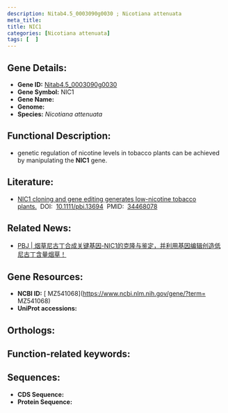 ```yaml
---
description: Nitab4.5_0003090g0030 ; Nicotiana attenuata
meta_title:
title: NIC1
categories: [Nicotiana attenuata]
tags: [  ]
---
```


## Gene Details:
- **Gene ID:**	[Nitab4.5_0003090g0030]()
- **Gene Symbol:** NIC1
- **Gene Name:** 
- **Genome:** []()
- **Species:** *Nicotiana attenuata*

## Functional Description:
   - genetic regulation of nicotine levels in tobacco plants can be achieved by manipulating the **NIC1** gene.

## Literature:
   - [NIC1 cloning and gene editing generates low-nicotine tobacco plants.]( https://onlinelibrary.wiley.com/doi/10.1111/pbi.13694)&nbsp;&nbsp;DOI:&nbsp;&nbsp;[10.1111/pbi.13694](https://onlinelibrary.wiley.com/doi/10.1111/pbi.13694)&nbsp;&nbsp;PMID:&nbsp;&nbsp;[34468078](https://pubmed.ncbi.nlm.nih.gov/34468078/)

## Related News:
   - [PBJ | 烟草尼古丁合成关键基因-NIC1的克隆与鉴定，并利用基因编辑创造低尼古丁含量烟草！](https://mp.weixin.qq.com/s?__biz=Mzg3MDEwNDEyMg==&mid=2247516732&idx=1&sn=84d54c0a58ffa2f60597a20c25bbb1a6&chksm=ce902f69f9e7a67faa6f59b7f03706d2ed6c4d21d0356f09661768270856c815919726fb8dec&scene=27#wechat_redirect)

## Gene Resources:
- **NCBI ID:** [ MZ541068](https://www.ncbi.nlm.nih.gov/gene/?term= MZ541068)
- **UniProt accessions:** [](https://www.uniprot.org/uniprotkb//entry)

## Orthologs:


## Function-related keywords:


## Sequences:
- **CDS Sequence:**
- **Protein Sequence:**
